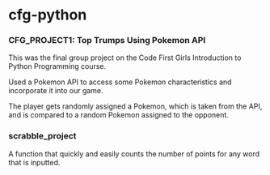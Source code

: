 # cfg-python

### CFG_PROJECT1: Top Trumps Using Pokemon API
This was the final group project on the Code First Girls Introduction to Python Programming course.

Used a Pokemon API to access some Pokemon characteristics and incorporate it into our game. 

The player gets randomly assigned a Pokemon, which is taken from the API, and is compared to a random Pokemon assigned to the opponent.



### scrabble_project
A function that quickly and easily counts the number of points for any word that is inputted.
